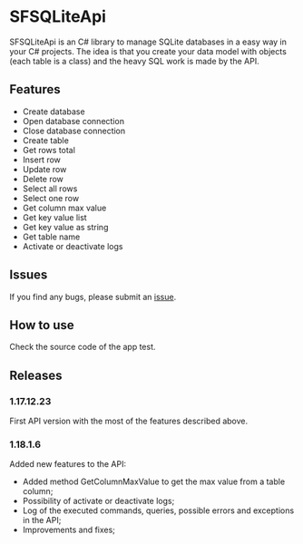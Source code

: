 # SFSQLiteApi

SFSQLiteApi is an C# library to manage SQLite databases in a easy way in your C# projects.
The idea is that you create your data model with objects (each table is a class) and the heavy SQL work is made by the API.

## ​Features
- Create database 
- Open database connection
- Close database connection
- Create table
- Get rows total
- Insert row
- Update row
- Delete row
- Select all rows
- Select one row
- Get column max value
- Get key value list
- Get key value as string
- Get table name
- Activate or deactivate logs

## Issues
If you find any bugs, please submit an [issue](https://github.com/spaf94/SFSQLiteApi/issues/new/).

## How to use
Check the source code of the app test.

## Releases

### 1.17.12.23
First API version with the most of the features described above.

### 1.18.1.6
Added new features to the API:
- Added method GetColumnMaxValue to get the max value from a table column;
- Possibility of activate or deactivate logs;
- Log of the executed commands, queries, possible errors and exceptions in the API;
- Improvements and fixes;
